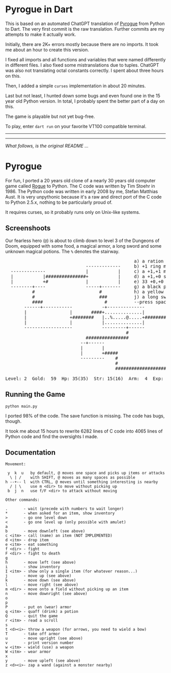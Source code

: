 Pyrogue in Dart
===============

This is based on an automated ChatGPT translation of [Pyrogue](https://github.com/sma/pyrogue) from Python to Dart. The very first commit is the raw translation. Further commits are my attempts to make it actually work.

Initially, there are 2K+ errors mostly because there are no imports. It took me about an hour to create this version.

I fixed all imports and all functions and variables that were named differently in different files. I also fixed some mistranslations due to tuples. ChatGPT was also not translating octal constants correctly. I spent about three hours on this.

Then, I added a simple `curses` implementation in about 20 minutes.

Last but not least, I hunted down some bugs and even found one in the 15 year old Python version. In total, I probably spent the better part of a day on this.

The game is playable but not yet bug-free.

To play, enter `dart run` on your favorite VT100 compatible terminal.

--------------------------------------------------------------------------------
--------------------------------------------------------------------------------

_What follows, is the original README …_

Pyrogue
=======

For fun, I ported a 20 years old clone of a nearly 30 years old computer game
called [Rogue][rogue] to Python. The C code was written by Tim Stoehr in 1986.
The Python code was written in early 2008 by me, Stefan Matthias Aust. It is
very unpythonic because it's a raw and direct port of the C code to Python
2.5.x, nothing to be particularly proud of.

It requires curses, so it probably runs only on Unix-like systems.

[rogue]:http://en.wikipedia.org/wiki/Rogue_(computer_game)

Screenshoots
------------

Our fearless hero (`@`) is about to climb down to level 3 of the Dungeons of
Doom, equipped with some food, a magical armor, a long sword and some unknown
magical potions. The `%` denotes the stairway.

<pre class="console">
                                                a) a ration of food
                              -------------     b) +1 ring mail [4] being worn
  -------------               |           |     c) a +1,+1 mace
  |           |###############+           |     d) a +1,+0 short bow
  |           +#              |           |     e) 33 +0,+0 arrows
  --------+----               -----+-------     g) a black potion
          #                        #            h) a yellow potion
          #                        ###          j) a long sword in hand
          ####                       #          --press space to continue--
       ------+-----------           -+--------------              --------------
       |                |       ####+..............|              |            |
       |                +########   |..%.....@.....+#########     |            |
       |                |           |..............|        ######+            |
       ------------------           ---------+------              --------------
                                             #
                              ################
                            --+------                          --------
                            |       |                          |      |
                            |       +#####                     |      |
                            ---------    #                     |      |
                                         #                     |      |
                                         ######################+      |
                                                               --------
Level: 2  Gold:  59  Hp: 35(35)  Str: 15(16)  Arm:  4  Exp: 4/40 
</pre>

Running the Game
----------------

	python main.py

I ported 98% of the code. The save function is missing. The code has bugs, though. 

It took me about 15 hours to rewrite 6282 lines of C code into 4065 lines of Python code and find the oversights I made.

Documentation
-------------
	Movement:

	 y  k  u   by default, @ moves one space and picks up items or attacks
	  \ | /    with SHIFT, @ moves as many spaces as possible
	h --+-- l  with CTRL, @ moves until something interesting is nearby
	  / | \    use m <dir> to move without picking up   
	 b  j  n   use f/F <dir> to attack without moving

	Other commands:

	.       - wait (precede with numbers to wait longer)
	*       - when asked for an item, show inventory
	>       - go one level down
	<       - go one level up (only possible with amulet)
	a
	b       - move downleft (see above)
	c <itm> - call (name) an item (NOT IMPLEMENTED)
	d <itm> - drop item
	e <itm> - eat something
	f <dir> - fight
	F <dir> - fight to death
	g
	h       - move left (see above)
	i       - show inventory
	I <itm> - show only a single item (for whatever reason...)
	j       - move up (see above) 
	k       - move down (see above)
	l       - move right (see above)
	m <dir> - move onto a field without picking up an item
	n       - move downright (see above)
	o
	p
	P       - put on (wear) armor
	q <itm> - quaff (drink) a potion
	Q       - quit the game
	r <itm> - read a scroll
	s
	t <d><i>- throw a weapon (for arrows, you need to wield a bow)
	T       - take off armor
	u       - move upright (see above)
	v       - print version number
	w <itm> - wield (use) a weapon
	W <itm> - wear armor
	x
	y       - move upleft (see above)
	z <d><i>- zap a wand (against a monster nearby)
